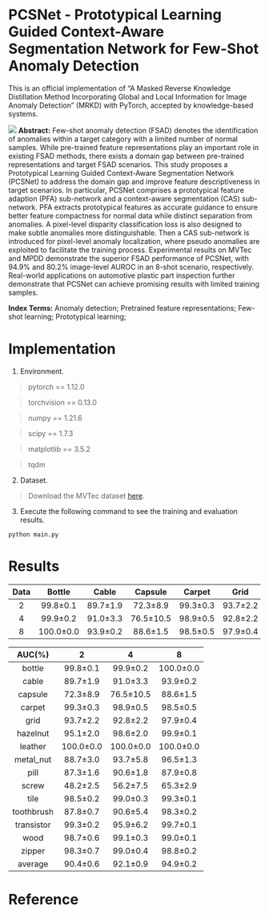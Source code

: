 # PCSNet - Prototypical Learning Guided Context-Aware Segmentation Network for Few-Shot Anomaly Detection

This is an official implementation of “A Masked Reverse Knowledge Distillation Method Incorporating Global and Local Information for Image Anomaly Detection” (MRKD) with PyTorch, accepted by knowledge-based systems.

![](https://github.com/yuxin-jiang/PCSNet/blob/main/Figure/figure1.png)
**Abstract:** Few-shot anomaly detection (FSAD) denotes the identification of anomalies within a target category with a limited number of normal samples. While pre-trained feature representations play an important role in existing FSAD methods, there exists a domain gap between pre-trained representations and target FSAD scenarios. This study proposes a Prototypical Learning Guided Context-Aware Segmentation Network (PCSNet) to address the domain gap and improve feature descriptiveness in target scenarios. In particular, PCSNet comprises a prototypical feature adaption (PFA) sub-network and a context-aware segmentation (CAS) sub-network. PFA extracts prototypical features as accurate guidance to ensure better feature compactness for normal data while distinct separation from anomalies. A pixel-level disparity classification loss is also designed to make subtle anomalies more distinguishable. Then a CAS sub-network is introduced for pixel-level anomaly localization, where pseudo anomalies are exploited to facilitate the training process. Experimental results on MVTec and MPDD demonstrate the superior FSAD performance of PCSNet, with 94.9% and 80.2% image-level AUROC in an 8-shot scenario, respectively. Real-world applications on automotive plastic part inspection further demonstrate that PCSNet can achieve promising results with limited training samples. 

**Index Terms:** Anomaly detection; Pretrained feature representations; Few-shot learning; Prototypical learning; 

# Implementation
1. Environment.<br />
>pytorch == 1.12.0

>torchvision == 0.13.0

>numpy == 1.21.6

>scipy == 1.7.3

>matplotlib == 3.5.2

>tqdm

2. Dataset.<br />
>Download the MVTec dataset [here](https://www.mvtec.com/company/research/datasets/mvtec-ad).<br />

3. Execute the following command to see the training and evaluation results.<br />
```
python main.py
```
# Results

| Data	| Bottle |	Cable	| Capsule	| Carpet	| Grid	| Hazelnut	| Leather |	Metalnut	| Pill	| Screw	| Tile | Tooth. | Transistor | Wood | Zipper |	Ave. |
| :---: | :---:  | :---:  | :---:  | :---:  | :---:  | :---:  | :---:  | :---:  | :---:  | :---:  | :---:  | :---:  | :---:  | :---:  | :---:  | :---:  |
| 2 | 99.8±0.1 |	89.7±1.9	| 72.3±8.9	| 99.3±0.3	| 93.7±2.2 |	95.1±2.0	|100.0±0.0	| 88.7±3.0	| 87.3±1.6 |	48.2±2.5 |	98.5±0.2	| 87.8±0.7 |	99.3±0.2 |	98.7±0.6 |	98.3±0.7	| 90.4±0.6 |
| 4 | 99.9±0.2	| 91.0±3.3 |	76.5±10.5	| 98.9±0.5	| 92.8±2.2	| 98.6±2.0 |	100.0±0.0 |	93.7±5.8	| 90.6±1.8	| 56.2±7.5	| 99.0±0.3	| 90.6±5.4	| 95.9±6.2	| 99.1±0.3	| 99.0±0.4	| 92.1±0.9 |
| 8 | 100.0±0.0	| 93.9±0.2	| 88.6±1.5	| 98.5±0.5	| 97.9±0.4	| 99.9±0.1	| 100.0±0.0	| 96.5±1.3	| 87.9±0.8 |	65.3±2.9	| 99.3±0.1 |	98.3±0.2	| 99.7±0.1	| 99.0±0.1	| 98.8±0.2	| 94.9±0.2 |

| AUC(%) | 2 | 4 | 8 |
| :---: | :---:  | :---:  | :---:  |
| bottle | 	 99.8±0.1  | 99.9±0.2| 100.0±0.0	|
|cable	|	89.7±1.9	| 91.0±3.3 	| 93.9±0.2	|
|capsule	| 72.3±8.9 |	76.5±10.5| 88.6±1.5	|
|carpet	| 99.3±0.3		| 98.9±0.5		| 98.5±0.5	| 
|grid		| 93.7±2.2 | 92.8±2.2	| 97.9±0.4	|
|hazelnut	|	95.1±2.0	| 98.6±2.0| 99.9±0.1	| 
|leather |100.0±0.0 |	100.0±0.0 	| 100.0±0.0	| 
|metal_nut	| 88.7±3.0 |	93.7±5.8| 96.5±1.3	| 
|pill	| 87.3±1.6	| 90.6±1.8| 87.9±0.8 |	
|screw	 |	48.2±2.5	| 56.2±7.5 |	65.3±2.9	|
|tile |	98.5±0.2	| 99.0±0.3	| 99.3±0.1 |	
|toothbrush	| 87.8±0.7 	| 90.6±5.4	 |	98.3±0.2	| 
|transistor |	99.3±0.2 | 95.9±6.2	| 99.7±0.1	| 
|wood |	98.7±0.6 | 99.1±0.3		| 99.0±0.1	| 
|zipper	 |	98.3±0.7	| 99.0±0.4	| 98.8±0.2	| 
|average		| 90.4±0.6	| 92.1±0.9 |94.9±0.2 |

# Reference
```
